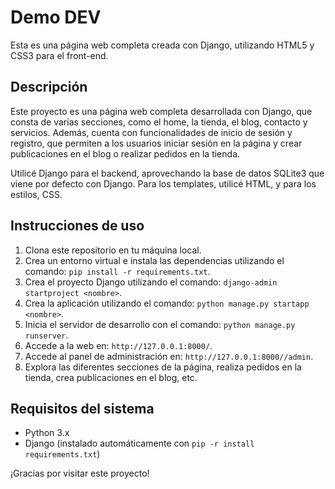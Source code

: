# Demo DEV

Esta es una página web completa creada con Django, utilizando HTML5 y CSS3 para el front-end.

## Descripción

Este proyecto es una página web completa desarrollada con Django, que consta de varias secciones, como el home, la tienda, el blog, contacto y servicios. Además, cuenta con funcionalidades de inicio de sesión y registro, que permiten a los usuarios iniciar sesión en la página y crear publicaciones en el blog o realizar pedidos en la tienda.

Utilicé Django para el backend, aprovechando la base de datos SQLite3 que viene por defecto con Django. Para los templates, utilicé HTML, y para los estilos, CSS.

## Instrucciones de uso

1. Clona este repositorio en tu máquina local.
2. Crea un entorno virtual e instala las dependencias utilizando el comando: `pip install -r requirements.txt`.
3. Crea el proyecto Django utilizando el comando: `django-admin startproject <nombre>`.
4. Crea la aplicación utilizando el comando: `python manage.py startapp <nombre>`.
5. Inicia el servidor de desarrollo con el comando: `python manage.py runserver`.
6. Accede a la web en: `http://127.0.0.1:8000/`.
7. Accede al panel de administración en: `http://127.0.0.1:8000//admin`.
8. Explora las diferentes secciones de la página, realiza pedidos en la tienda, crea publicaciones en el blog, etc.

## Requisitos del sistema

- Python 3.x
- Django (instalado automáticamente con `pip -r install requirements.txt`)


¡Gracias por visitar este proyecto!

